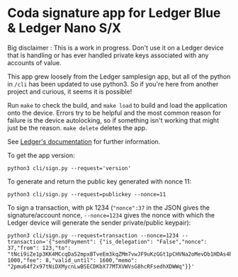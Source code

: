 # Coda signature app for Ledger Blue & Ledger Nano S/X

Big disclaimer : This is a work in progress. Don't use it on a Ledger device
that is handling or has ever handled private keys associated with any accounts
of value.

This app grew loosely from the Ledger samplesign app, but all of the python in `/cli`
has been updated to use python3. So if you're here from another project and curious,
it seems it is possible!

Run `make` to check the build, and `make load` to build and load the application
onto the device. Errors try to be helpful and the most common reason for failure
is the device autolocking, so if something isn't working that might just be the
reason. `make delete` deletes the app.

See [Ledger's documentation](http://ledger.readthedocs.io) for further information.

To get the app version:
```
python3 cli/sign.py --request='version'
```
To generate and return the public key generated with nonce 11:
```
python3 cli/sign.py --request=publickey --nonce=11
```
To sign a transaction, with pk 1234 (`"nonce":37` in the JSON gives the signature/account nonce, `--nonce=1234` gives the nonce with which the Ledger device will generate the sender private/public keypair):
```
python3 cli/sign.py --request=transaction --nonce=1234 --transaction='{"sendPayment": {"is_delegation": "False","nonce": 37,"from": 123,"to": "tNci9iZe1p3KK4MCcqDa52mpxBTveEm3kqZMm7vwJF9uKzGGt1pCHVNa2oMevDb1HDAs4bNdMQLNbD8N3tkCtKNGM53obE9qFkkhmqMnKRLNLiSfPJuLGsSwqnL3HxSqciJoqJJJmq5Cfb","amount": 1000,"fee": 8,"valid_until": 1600,"memo": "2pmu64f2x97tNiDXMycnLwBSECDKbX77MTXVWVsG8hcRFsedhXDWWq"}}'
```
